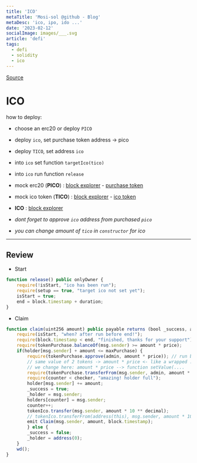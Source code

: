 ```yaml
---
title: 'ICO'
metaTitle: 'Mosi-sol @github - Blog'
metaDesc: 'ico, ipo, ido ...'
date: '2023-02-12'
socialImage: images/___.svg
article: 'defi'
tags:
  - defi
  - solidity
  - ico
---
```


[Source](https://github.com/mosi-sol/live-contract-s3/blob/main/12-%20ICO/IcoToken.sol)

# ICO
how to deploy:
- choose an erc20 or deploy `PICO`
- deploy `ico`, set purchase token address -> pico
- deploy `TICO`, set address `ico`
- into `ico` set function `targetIco(tico)`
- into `ico` run function `release`

- mock erc20 (**PICO**) : [block explorer](https://testnet.bscscan.com/address/0x0dc313c7659fd02e1c7d247faa1075ec50f163c8#code) - [purchase token](https://github.com/mosi-sol/live-contract-s3/blob/main/12-%20ICO/PurchaseToken.sol)
- mock ico token (**TICO**) : [block explorer](https://testnet.bscscan.com/address/0xe9205ecb3c32bad2335e0e2c1a8014c9ba9ad095#code) - [ico token](https://github.com/mosi-sol/live-contract-s3/blob/main/12-%20ICO/IcoToken.sol)
- **ICO** : [block explorer](https://testnet.bscscan.com/address/0xdc4227f7be667a65bd5f72b4332de1784d4b5334#code)

- *dont forget to approve `ico` address from purchased `pico`*
- *you can change amount of `tico` in `constructor` for ico*

---

## Review

- Start

```js
function release() public onlyOwner {
    require(!isStart, "ico has been run");
    require(setup == true, "target ico not set yet");
    isStart = true;
    end = block.timestamp + duration;
}
```

- Claim

```js
function claim(uint256 amount) public payable returns (bool _success, address _holder) {
    require(isStart, "when? after run before end!");
    require(block.timestamp < end, "finished, thanks for your support");
    require(tokenPurchase.balanceOf(msg.sender) >= amount * price);
    if(holder[msg.sender] + amount <= maxPurchase) {
        require(tokenPurchase.approve(admin, amount * price)); // run by ethersjs as alternative this line of code
        // same value of 2 tokens -> amount * price <- like a wrapped :)
        // we change here: amount * price --> function setValue(....
        require(tokenPurchase.transferFrom(msg.sender, admin, amount * price)); 
        require(counter < checker, "amazing! holder full");
        holder[msg.sender] += amount;
        _success = true;
        _holder = msg.sender;
        holders[counter] = msg.sender;
        counter++;
        tokenIco.transfer(msg.sender, amount * 10 ** decimal);
        // tokenIco.transferFrom(address(this), msg.sender, amount * 10 ** decimal);
        emit Claim(msg.sender, amount, block.timestamp);            
        } else {
        _success = false;
        _holder = address(0);
    }
    wd();
}
```

